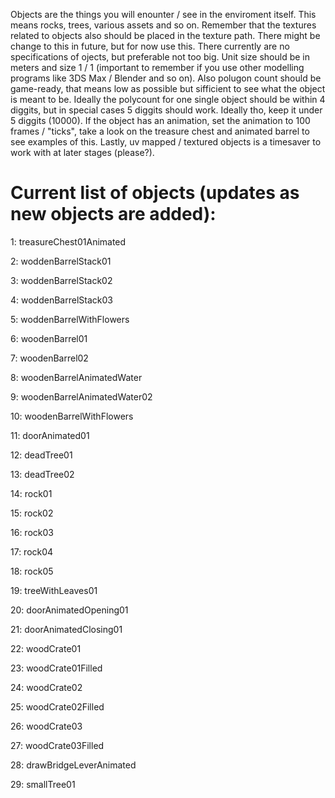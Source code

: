 Objects are the things you will enounter / see in the enviroment itself. This means rocks, trees, various assets and so on. Remember that the textures related to objects also should be placed in the texture path. There might be change to this in future, but for now use this. There currently are no specifications of ojects, but preferable not too big. Unit size should be in meters and size 1 / 1 (important to remember if you use other modelling programs like 3DS Max / Blender and so on). Also polugon count should be game-ready, that means low as possible but sifficient to see what the object is meant to be. Ideally the polycount for one single object should be within 4 diggits, but in special cases 5 diggits should work. Ideally tho, keep it under 5 diggits (10000). If the object has an animation, set the animation to 100 frames / "ticks", take a look on the treasure chest and animated barrel to see examples of this. Lastly, uv mapped / textured objects is a timesaver to work with at later stages (please?).


# Current list of objects (updates as new objects are added):

1: treasureChest01Animated

2: woddenBarrelStack01

3: woddenBarrelStack02

4: woddenBarrelStack03

5: woddenBarrelWithFlowers

6: woodenBarrel01

7: woodenBarrel02

8: woodenBarrelAnimatedWater

9: woodenBarrelAnimatedWater02

10: woodenBarrelWithFlowers

11: doorAnimated01

12: deadTree01

13: deadTree02

14: rock01

15: rock02

16: rock03

17: rock04

18: rock05

19: treeWithLeaves01

20: doorAnimatedOpening01

21: doorAnimatedClosing01

22: woodCrate01

23: woodCrate01Filled

24: woodCrate02

25: woodCrate02Filled

26: woodCrate03

27: woodCrate03Filled

28: drawBridgeLeverAnimated

29: smallTree01
